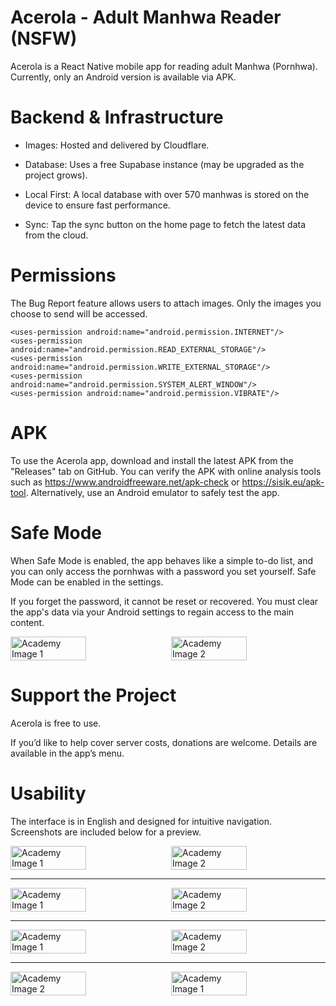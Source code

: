 # Acerola - Adult Manhwa Reader (NSFW)

Acerola is a React Native mobile app for reading adult Manhwa (Pornhwa). Currently, only an Android version is available via APK.

# Backend & Infrastructure

- Images: Hosted and delivered by Cloudflare.

- Database: Uses a free Supabase instance (may be upgraded as the project grows).

- Local First: A local database with over 570 manhwas is stored on the device to ensure fast performance.

- Sync: Tap the sync button on the home page to fetch the latest data from the cloud.

# Permissions

The Bug Report feature allows users to attach images. Only the images you choose to send will be accessed.

    <uses-permission android:name="android.permission.INTERNET"/>
    <uses-permission android:name="android.permission.READ_EXTERNAL_STORAGE"/>
    <uses-permission android:name="android.permission.WRITE_EXTERNAL_STORAGE"/>
    <uses-permission android:name="android.permission.SYSTEM_ALERT_WINDOW"/>
    <uses-permission android:name="android.permission.VIBRATE"/>

# APK

To use the Acerola app, download and install the latest APK from the "Releases" tab on GitHub. You can verify the APK with online analysis tools such as https://www.androidfreeware.net/apk-check or https://sisik.eu/apk-tool. Alternatively, use an Android emulator to safely test the app.

# Safe Mode

When Safe Mode is enabled, the app behaves like a simple to-do list, and you can only access the pornhwas with a password you set yourself. Safe Mode can be enabled in the settings.

If you forget the password, it cannot be reset or recovered. You must clear the app's data via your Android settings to regain access to the main content.

<div style="display: flex; flex-wrap: wrap; gap: 2%;">
  <img style='max-width: 720px' src="github/images/settings.webp" width="49%" alt="Academy Image 1" />
  <img style='max-width: 720px' src="github/images/todo.webp" width="49%" alt="Academy Image 2" />
</div>

# Support the Project
 
Acerola is free to use.

If you’d like to help cover server costs, donations are welcome. Details are available in the app’s menu.

# Usability

The interface is in English and designed for intuitive navigation. Screenshots are included below for a preview.


<div style="display: flex; flex-wrap: wrap; gap: 2%;">
  <img style='max-width: 720px' src="github/images/home.webp" width="49%" alt="Academy Image 1" />
  <img style='max-width: 720px' src="github/images/random.webp" width="49%" alt="Academy Image 2" />
</div>

---

<div style="display: flex; flex-wrap: wrap; gap: 2%;">
  <img style='max-width: 720px' src="github/images/manhwa-page1.webp" width="49%" alt="Academy Image 1" />
  <img style='max-width: 720px' src="github/images/manhwa-page2.webp" width="49%" alt="Academy Image 2" />
</div>

---

<div style="display: flex; flex-wrap: wrap; gap: 2%;">
  <img style='max-width: 720px' src="github/images/library-1.webp" width="49%" alt="Academy Image 1" />
  <img style='max-width: 720px' src="github/images/library-2.webp" width="49%" alt="Academy Image 2" />
</div>

---

<div style="display: flex; flex-wrap: wrap; gap: 2%;">
  <img style='max-width: 720px' src="github/images/menu.webp" width="49%" alt="Academy Image 2" />
  <img style='max-width: 720px' src="github/images/chapter.webp" width="49%" alt="Academy Image 1" />
</div>
